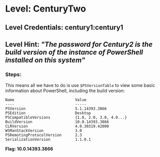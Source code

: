 # Level: CenturyTwo
## Level Credentials: century1:century1
## Level Hint: *"The password for Century2 is the build version of the instance of PowerShell installed on this system"*

### Steps:
This means all we have to do is use `$PSVersionTable` to view some basic information about PowerShell, including the build version:
```
Name                           Value
----                           -----
PSVersion                      5.1.14393.3866
PSEdition                      Desktop
PSCompatibleVersions           {1.0, 2.0, 3.0, 4.0...}
BuildVersion                   10.0.14393.3866
CLRVersion                     4.0.30319.42000
WSManStackVersion              3.0
PSRemotingProtocolVersion      2.3
SerializationVersion           1.1.0.1
```

**Flag: 10.0.14393.3866**
